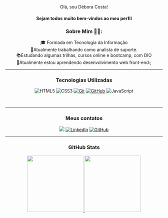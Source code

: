  <div align="center"> 
 Olá, sou Débora Costa!


<h4> Sejam todos muito bem-vindos ao meu perfil </h4>

### Sobre Mim ✍🏻:
🎓 Formada em Tecnologia da Informação <br> 
🔭Atualmente  trabalhando como  analista de suporte. <br> 
📚Estudando algumas trilhas,  cursos online e bootcamp, com DIO <br> 
👀Atualmente estou aprendendo desenvolvimento web front-end:;<br><hr> 

    

 ### Tecnologias Utilizadas

  ![HTML5](https://img.shields.io/badge/HTML-000?style=for-the-badge&logo=html5&logoColor=30A3DC)
  ![CSS3](https://img.shields.io/badge/CSS3-000?style=for-the-badge&logo=css3&logoColor=E94D5F)
  [![Git](https://img.shields.io/badge/Git-000?style=for-the-badge&logo=git&logoColor=E94D5F)](https://git-scm.com/doc)
  [![GitHub](https://img.shields.io/badge/GitHub-000?style=for-the-badge&logo=github&logoColor=30A3DC)](https://docs.github.com/)
  ![JavaScript](https://img.shields.io/badge/JavaScript-000?style=for-the-badge&logo=javascript)

<br><hr> 

### Meus contatos
<a href = "mailto:deboramc05@gmail.com"><img src="https://img.shields.io/badge/Gmail-D14836?style=for-the-badge&logo=gmail&logoColor=white" target="_blank"></a>
[![LinkedIn](https://img.shields.io/badge/LinkedIn-0077B5?style=for-the-badge&logo=linkedin&logoColor=white)](https://www.linkedin.com/in/d%C3%A9boramcosta/)
[![GitHub](https://img.shields.io/badge/GitHub-100000?style=for-the-badge&logo=github&logoColor=white)](https://github.com/Deboramc05/Deboramc05)
<br><hr> 
                                                            
### GitHub Stats
<div align="center">
  <a href="https://github.com/Deboramc05">
  <img height="180em" src="https://github-readme-stats.vercel.app/api?username=Deboramc05&show_icons=true&theme=dracula&include_all_commits=true&count_private=true"/>
  <img height="180em" src="https://github-readme-stats.vercel.app/api/top-langs/?username=Deboramc05&layout=compact&langs_count=7&theme=dracula"/>
</div>
  
  

  
                                                                                          
                                                                                                                                                      
                                                                                                                 
                                                                                                                                                      
                                                                                                                                                      
                                                                                                                                                      
                                                                                                                                                      
                                                                                                                                                      
                                                                                                                                                      
